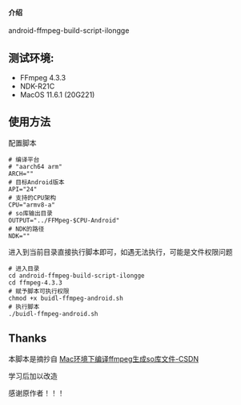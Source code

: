 #### 介绍
android-ffmpeg-build-script-ilongge
## 测试环境:

* FFmpeg 4.3.3
* NDK-R21C
* MacOS 11.6.1 (20G221)

## 使用方法
 
配置脚本

```
# 编译平台
# "aarch64 arm"
ARCH=""
# 目标Android版本
API="24"
# 支持的CPU架构
CPU="armv8-a"
# so库输出目录
OUTPUT="../FFMpeg-$CPU-Android"
# NDK的路径
NDK=""
```

进入到当前目录直接执行脚本即可，如遇无法执行，可能是文件权限问题

```
# 进入目录
cd android-ffmpeg-build-script-ilongge
cd ffmpeg-4.3.3
# 赋予脚本可执行权限
chmod +x buidl-ffmpeg-android.sh
# 执行脚本
./buidl-ffmpeg-android.sh  

```


## Thanks
本脚本是摘抄自 [Mac环境下编译ffmpeg生成so库文件-CSDN](https://blog.csdn.net/AliEnCheng/article/details/116699763)

学习后加以改造 

感谢原作者！！！